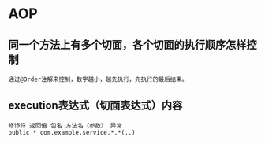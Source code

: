 # AOP
## 同一个方法上有多个切面，各个切面的执行顺序怎样控制
```text
通过@Order注解来控制，数字越小，越先执行，先执行的最后结束。
```
## execution表达式（切面表达式）内容
```text
修饰符 返回值 包名 方法名（参数） 异常
public * com.example.service.*.*(..)
```